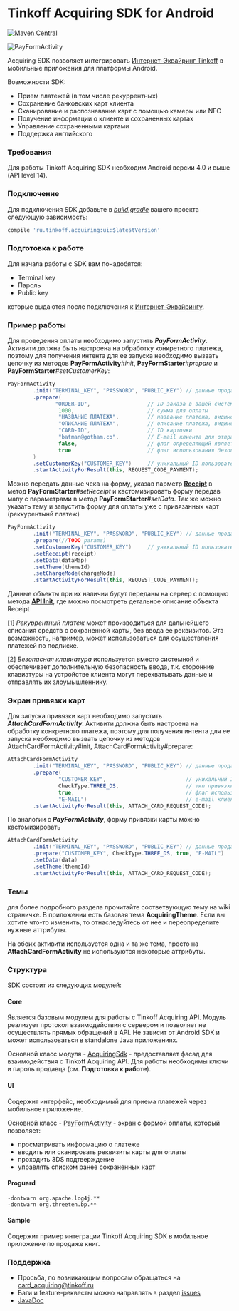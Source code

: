 # Tinkoff Acquiring SDK for Android

[![Maven Central](https://img.shields.io/maven-central/v/ru.tinkoff.acquiring/ui.svg?maxAge=3600)][search.maven]

![PayFormActivity][img-pay]

Acquiring SDK позволяет интегрировать [Интернет-Эквайринг Tinkoff][acquiring] в мобильные приложения для платформы Android.

Возможности SDK:
- Прием платежей (в том числе рекуррентных)
- Сохранение банковских карт клиента
- Сканирование и распознавание карт с помощью камеры или NFC
- Получение информации о клиенте и сохраненных картах
- Управление сохраненными картами
- Поддержка английского

### Требования
Для работы Tinkoff Acquiring SDK необходим Android версии 4.0 и выше (API level 14).

### Подключение
Для подключения SDK добавьте в [_build.gradle_][build-config] вашего проекта следующую зависимость:
```groovy
compile 'ru.tinkoff.acquiring:ui:$latestVersion'
```

### Подготовка к работе
Для начала работы с SDK вам понадобятся:
* Terminal key
* Пароль
* Public key

которые выдаются после подключения к [Интернет-Эквайрингу][acquiring].

### Пример работы
Для проведения оплаты необходимо запустить _**PayFormActivity**_. Активити должна быть настроена на обработку конкретного платежа, поэтому для получения интента для ее запуска необходимо вызвать цепочку из методов **PayFormActivity**#_init_, **PayFormStarter**#_prepare_ и **PayFormStarter**#_setCustomerKey_:

```java
PayFormActivity
        .init("TERMINAL_KEY", "PASSWORD", "PUBLIC_KEY") // данные продавца
        .prepare(
               "ORDER-ID",                  // ID заказа в вашей системе
                1000,                       // сумма для оплаты
                "НАЗВАНИЕ ПЛАТЕЖА",         // название платежа, видимое пользователю
                "ОПИСАНИЕ ПЛАТЕЖА",         // описание платежа, видимое пользователю
                "CARD-ID",                  // ID карточки
                "batman@gotham.co",         // E-mail клиента для отправки уведомления об оплате
                false,                      // флаг определяющий является ли платеж рекуррентным [1]
                true                        // флаг использования безопасной клавиатуры [2]
        )
        .setCustomerKey("CUSTOMER_KEY")     // уникальный ID пользователя для сохранения данных его карты
        .startActivityForResult(this, REQUEST_CODE_PAYMENT);

```

Можно передать данные чека на форму, указав парметр [**Receipt**][receipt-javadoc] в метод **PayFormStarter**#_setReceipt_ и кастомизировать форму передав мапу с параметрами в метод **PayFormStarter**#_setData_.
Так же можно указать тему и запустить форму для оплаты уже с привязанных карт (реккурентынй платеж)

```java
PayFormActivity
        .init("TERMINAL_KEY", "PASSWORD", "PUBLIC_KEY") // данные продавца
        .prepare(//TODO params)
        .setCustomerKey("CUSTOMER_KEY")     // уникальный ID пользователя для сохранения данных его карты
        .setReceipt(receipt)
        .setData(dataMap)
        .setTheme(themeId)
        .setChargeMode(chargeMode)
        .startActivityForResult(this, REQUEST_CODE_PAYMENT);

```

Данные объекты при их наличии будут переданы на сервер с помощью метода [**API Init**][init-documentation], где можно посмотреть детальное описание объекта Receipt

[1] _Рекуррентный платеж_ может производиться для дальнейшего списания средств с сохраненной карты, без ввода ее реквизитов. Эта возможность, например, может использоваться для осуществления платежей по подписке.

[2] _Безопасная клавиатура_ используется вместо системной и обеспечивает дополнительную безопасность ввода, т.к. сторонние клавиатуры на устройстве клиента могут перехватывать данные и отправлять их злоумышленнику.

### Экран привязки карт
Для запуска привязки карт необходимо запустить _**AttachCardFormActivity**_.  Активити должна быть настроена на обработку конкретного платежа, поэтому для получения интента для ее запуска необходимо вызвать цепочку из методов AttachCardFormActivity#init, AttachCardFormActivity#prepare:
```java
AttachCardFormActivity
        .init("TERMINAL_KEY", "PASSWORD", "PUBLIC_KEY") // данные продавца
        .prepare(
                "CUSTOMER_KEY",                         // уникальный ID пользователя для сохранения данных его карты                             
                CheckType.THREE_DS,                     // тип привязки карты
                true,                                   // флаг использования безопасной клавиатуры
                "E-MAIL")                               // e-mail клиента
        .startActivityForResult(this, ATTACH_CARD_REQUEST_CODE);
```

По аналогии с _**PayFormActivity**_, форму привязки карты можно кастомизировать

```java
AttachCardFormActivity
        .init("TERMINAL_KEY", "PASSWORD", "PUBLIC_KEY") // данные продавца
        .prepare("CUSTOMER_KEY", CheckType.THREE_DS, true, "E-MAIL")   
        .setData(data)
        .setTheme(themeId)
        .startActivityForResult(this, ATTACH_CARD_REQUEST_CODE);
```

### Темы
для более подробного раздела прочитайте соответвующую тему на wiki страничке.
В приложении есть базовая тема **AcquiringTheme**. Если вы хотите что-то изменить, то отнаследуйтесь от нее и переопределите нужные аттрибуты.

На обоих активити используется одна и та же тема, просто на **AttachCardFormActivity** не используются некоторые аттрибуты.

### Структура
SDK состоит из следующих модулей:

#### Core
Является базовым модулем для работы с Tinkoff Acquiring API. Модуль реализует протокол взаимодействия с сервером и позволяет не осуществлять прямых обращений в API. Не зависит от Android SDK и может использоваться в standalone Java приложениях.

Основной класс модуля - [AcquiringSdk][sdk-class-javadoc] - предоставляет фасад для взаимодействия с Tinkoff Acquiring API. Для работы необходимы ключи и пароль продавца (см. **Подготовка к работе**).

#### UI
Содержит интерфейс, необходимый для приема платежей через мобильное приложение.

Основной класс - [PayFormActivity][payform-class-javadoc] - экран с формой оплаты, который позволяет:
* просматривать информацию о платеже
* вводить или сканировать реквизиты карты для оплаты
* проходить 3DS подтверждение
* управлять списком ранее сохраненных карт

#### Proguard
```
-dontwarn org.apache.log4j.**
-dontwarn org.threeten.bp.**
```

#### Sample
Содержит пример интеграции Tinkoff Acquiring SDK в мобильное приложение по продаже книг.

### Поддержка
- Просьба, по возникающим вопросам обращаться на [card_acquiring@tinkoff.ru][support-email]
- Баги и feature-реквесты можно направлять в раздел [issues][issues]
- [JavaDoc][javadoc]

[search.maven]: http://search.maven.org/#search|ga|1|ru.tinkoff.acquiring.ui
[build-config]: https://developer.android.com/studio/build/index.html
[support-email]: mailto:card_acquiring@tinkoff.ru
[issues]: https://github.com/TinkoffCreditSystems/tinkoff-asdk-android/issues
[acquiring]: https://t.tinkoff.ru/
[payform-class-javadoc]: http://tinkoffcreditsystems.github.io/tinkoff-asdk-android/javadoc/ru/tinkoff/acquiring/sdk/PayFormActivity.html
[sdk-class-javadoc]: http://tinkoffcreditsystems.github.io/tinkoff-asdk-android/javadoc/ru/tinkoff/acquiring/sdk/AcquiringSdk.html
[javadoc]: http://tinkoffcreditsystems.github.io/tinkoff-asdk-android/javadoc/
[img-pay]: http://tinkoffcreditsystems.github.io/tinkoff-asdk-android/res/pay2.png
[receipt-javadoc]: http://tinkoffcreditsystems.github.io/tinkoff-asdk-android/javadoc/ru/tinkoff/acquiring/sdk/Receipt.html
[init-documentation]: https://oplata.tinkoff.ru/landing/develop/documentation/cmp/Init
